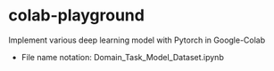 # colab-playground
Implement various deep learning model with Pytorch in Google-Colab

- File name notation: Domain_Task_Model_Dataset.ipynb

